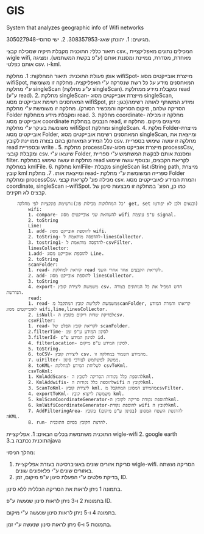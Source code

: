 # GIS
System that analyzes geographic info of Wifi networks


מגישים: 1. יהונתן שאג-308357953.
        2. ישי סרוסי-305027948.
		
תיאור כללי:
        התוכנית מקבלת תיקיה שמכילה קבצי csv., המכילים נתונים מאפליקציית wigle wifi,
		מאחדת, מסדרת, ממיינת ומסננת אותם (ע"פ בקשת המשתמש). ומציגה אותם כפלטי csv. ו-kml.
		
אופן פעולת התוכנית:
        תיאור המחלקות:
			1. מחלקת wifiSpot- מייצרת אובייקטים מסוג wifiSpot, המאחסנים מידע על כל רשת שנסרקה ע"י האפליקציה.
			                   מחלקה זו משומשת ע"י מחלקת singleScan (ע"ע מחלקת singleScan). ומקבלת מידע ממחלקת read (ע"ע read).
			2. מחלקת singleScan-     מייצרת אובייקטים מסוג singleScan, המאחסנים רשימת אובייקטים מסוג wifiSpot, ומידע המשותף לאותה רשימה(כגון: זמן הסריקה שלהם, מיקום הסריקה והמכשיר הסורק).
									 מחלקה זו משומשת ע"י מחלקת Folder ומקבלת מידע ממחלקת read.
			3. מחלקת coordinate-  מחלקה זו מכילה אובייקטים מסוג coordinate הנבנים במחלקת read, ומייצגים מיקום. מחלקה זו משומשת בעיקר ע"י מחלקת wifiSpot ומחלקת singleScan.
			4. מלקת Folder-מייצרת אובייקטים מסוג Folder, המאחסנים רשימת אובייקטים מסוג singleScan, ומייצאת את כלל המידע המאוחסן בהם בצורה ממויינת לקובץ csv.
			                   מחלקה זו עושה שימוש בספריית read ובספריית write .
			5. מחלקת processCsv-מייצרת אובייקט מסוג processCsv, ומקבלת קובצי csv. שיוצאו ע"י Folder, ומסננת אותם לבקשת המשתמש ע"י ספריית filter. 
			                    מחלקה זו עושה שימוש במחלקת read לקריאת הקבצים, ובנוסף עושה שימוש במחלקת kmlFile.
			6. מחלקת kmlFile- מקבלת singleScan list וString path, מייצרת קובץ kml ומייצאת אותו.
			7. מחלקת read-     ספרייה המשומשת ע"י מחלקת Folder  ומחלקת processCsv. מכילה פונ' לקריאת קבצי csv. והמרת המידע לאובייקטים מסוג coordinate, singleScan ו-wifiSpot. 
			                   כמו כן, הפונ' במחלקה זו מבצעות סינון של קבצים לא תקינים.
			

        רשימת פונקציות לפי מחלקה:(כל המחלוקות מכילות פונ' get, set ובנאים ולכן לא יפורטו)
		    wifi: 
			1. compare- להשוואת שני אובייקטים מסוג wifi ע"פ עוצמת signal.
			2. toString
			Line:
			1. add- להוספת אובייקט מסוג wifi.
			2. toString- להדפסה מותאמת ל-linesCollector.
			3. tostring1- להדפסה מותאמת ל-csvFilter. 
		    linesCollector:
			1.add- להוספת אובייקט מסוג Line.
			2. toString
			scanFolder:
			1. read- קוראת למחלקת read לקריאת הקבצים אחד אחרי השני.
			2. add- להוספת אובייקט מסוג linesCollector.
			3. toString
			4. export- משמשת ליצירת קובץ csv. חדש המכיל את כל הנותונים בצורה הנדרשת.
			read:
			1. read- משמשת לקליטת קובץ המתקבל מscanFolder, קריאתו והמרת המידע לאובייקטים מסוג wifi,line,linesColLector.
			2. isNull- לבדיקת שדות ריקים בקובץ הcsv.
			csvFilter:
			1. read- לקריאת קובץ הפלט של scanFolder.
			2.filterTime- לסינון המידע ע"פ זמן
			3.filterId- לסינון המידע ע"פ id.
			4. filterLocation- לסינון המידע ע"פ מיקום.
			5. toString.
			6. toCSV- ליצירת קובץ csv. מהמידע השמור במחלקה זו.
			7. uiFilter- ממשק למשתמש לצורכי סינון.
			8. toKML- לשליחת המידע למחלקת csvToKml.
			csvToKml:
			1. KmlAddScans- להוספת כלל נקודות הסריקה לקובץ הkml.
			2. KmlAddwifis- להוספת כלל נקודות הwifi לקובץ הkml.
			3. ScanToKml- ליצירת קובץ kml. מהמידע המסונן המתקבל מcsvFilter.
			4. exportToKml- משמשת לייצוא קובץ kml. 
			5. kmlScanCoordinateGenerator-להוספת נקודת סריקה לקובץ הkml.
			6. kmlWifiCoordinateGenerator-להוספת נקודת wifi לקובץ הkml.
			7. AddFilteringArea- להדגשת השטח המסונן (בסינון ע"פ מיקום) בקובץ הKML.
			8. run- להרצת הקובץ בסיום התוכנית.
			
התוכנית משתמשת בכלים הבאים:
			1. אפליקציית wigle-wifi
			2. google earth
			3.התוכנית נכתבה בjava
			
מהלך הניסוי:
1. סריקת אזורים שונים באוניברסיטה בעזרת אפליקציית wigle-wifi. הסריקה נעשתה באזורים שונים ע"י פלאפונים שונים.
2. בדיקת פלטים ע"י הפעלת סינון ע"פ מיקום, זמן, ID.

בתמונה 1 ניתן לראות את הסריקה הכללית ללא סינון.

בתמונות 2 ו-3 ניתן לראות סינון שנעשה ע"פ ID.

בתמונה 4 ו-5 ניתן לראות סינון שנעשה ע"י מיקום.

בתמונות 5 ו-6 ניתן לראות סינון שנעשה ע"י זמן.
			
			
			
			
